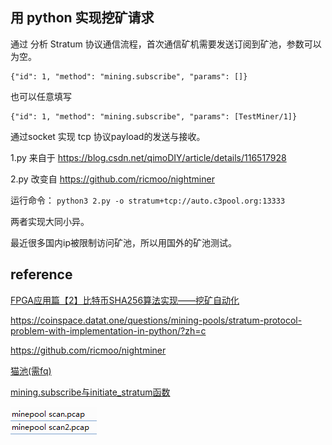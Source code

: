## 用 python 实现挖矿请求

通过 分析 Stratum 协议通信流程，首次通信矿机需要发送订阅到矿池，参数可以为空。

	{"id": 1, "method": "mining.subscribe", "params": []}

也可以任意填写

	{"id": 1, "method": "mining.subscribe", "params": [TestMiner/1]}

通过socket 实现 tcp 协议payload的发送与接收。

1.py 来自于 https://blog.csdn.net/qimoDIY/article/details/116517928

2.py 改变自 https://github.com/ricmoo/nightminer 

运行命令： ```python3 2.py -o stratum+tcp://auto.c3pool.org:13333```

两者实现大同小异。

最近很多国内ip被限制访问矿池，所以用国外的矿池测试。

## reference

[FPGA应用篇【2】比特币SHA256算法实现——挖矿自动化](https://blog.csdn.net/qimoDIY/article/details/116517928)

https://coinspace.datat.one/questions/mining-pools/stratum-protocol-problem-with-implementation-in-python/?zh=c

https://github.com/ricmoo/nightminer

[猫池(需fq)](https://c3pool.com/#/dashboard)

[mining.subscribe与initiate_stratum函数](https://blog.csdn.net/zfgzeng/article/details/103950897)

![](1.jpg)
